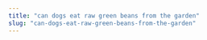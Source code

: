 ```yaml
---
title: "can dogs eat raw green beans from the garden"
slug: "can-dogs-eat-raw-green-beans-from-the-garden"
---
```


